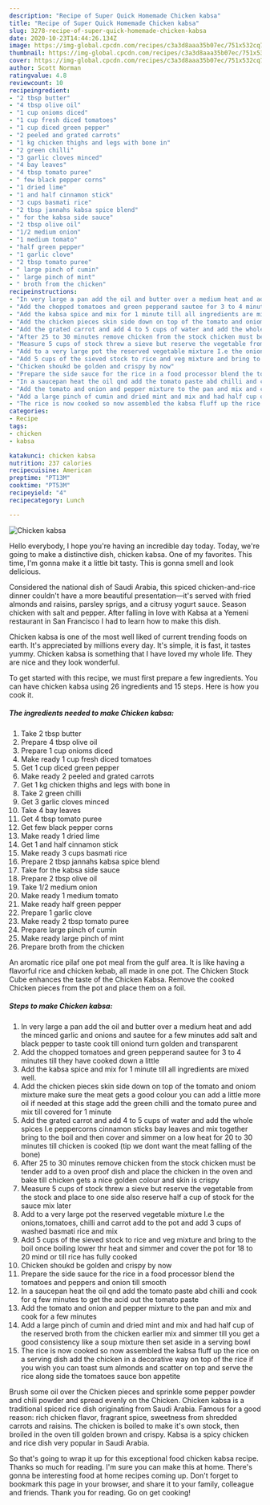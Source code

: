```yaml
---
description: "Recipe of Super Quick Homemade Chicken kabsa"
title: "Recipe of Super Quick Homemade Chicken kabsa"
slug: 3278-recipe-of-super-quick-homemade-chicken-kabsa
date: 2020-10-23T14:44:26.134Z
image: https://img-global.cpcdn.com/recipes/c3a3d8aaa35b07ec/751x532cq70/chicken-kabsa-recipe-main-photo.jpg
thumbnail: https://img-global.cpcdn.com/recipes/c3a3d8aaa35b07ec/751x532cq70/chicken-kabsa-recipe-main-photo.jpg
cover: https://img-global.cpcdn.com/recipes/c3a3d8aaa35b07ec/751x532cq70/chicken-kabsa-recipe-main-photo.jpg
author: Scott Norman
ratingvalue: 4.8
reviewcount: 10
recipeingredient:
- "2 tbsp butter"
- "4 tbsp olive oil"
- "1 cup onioms diced"
- "1 cup fresh diced tomatoes"
- "1 cup diced green pepper"
- "2 peeled and grated carrots"
- "1 kg chicken thighs and legs with bone in"
- "2 green chilli"
- "3 garlic cloves minced"
- "4 bay leaves"
- "4 tbsp tomato puree"
- " few black pepper corns"
- "1 dried lime"
- "1 and half cinnamon stick"
- "3 cups basmati rice"
- "2 tbsp jannahs kabsa spice blend"
- " for the kabsa side sauce"
- "2 tbsp olive oil"
- "1/2 medium onion"
- "1 medium tomato"
- "half green pepper"
- "1 garlic clove"
- "2 tbsp tomato puree"
- " large pinch of cumin"
- " large pinch of mint"
- " broth from the chicken"
recipeinstructions:
- "In very large a pan add the oil and butter over a medium heat and add the minced garlic and onions and sautee for a few minutes add salt and black pepper to taste cook till oniond turn golden and transparent"
- "Add the chopped tomatoes and green pepperand sautee for 3 to 4 minutes till they have cooked down a little"
- "Add the kabsa spice and mix for 1 minute till all ingredients are mixed well."
- "Add the chicken pieces skin side down on top of the tomato and oniom mixture make sure the meat gets a good colour you can add a little more oil if needed at this stage add the green chilli and the tomato puree and mix till covered for 1 minute"
- "Add the grated carrot and add 4 to 5 cups of water and add the whole spices I.e peppercorns cinnamon sticks bay leaves and mix together bring to the boil and then cover and simmer on a low heat for 20 to 30 minutes till chicken is cooked (tip we dont want the meat falling of the bone)"
- "After 25 to 30 minutes remove chicken from the stock chicken must be tender add to a oven proof dish and place the chicken in the oven and bake till chicken gets a nice golden colour and skin is crispy"
- "Measure 5 cups of stock threw a sieve but reserve the vegetable from the stock and place to one side also reserve half a cup of stock for the sauce mix later"
- "Add to a very large pot the reserved vegetable mixture I.e the onions,tomatoes, chilli and carrot add to the pot and add 3 cups of washed basmati rice and mix"
- "Add 5 cups of the sieved stock to rice and veg mixture and bring to the boil once boiling lower thr heat and simmer and cover the pot for 18 to 20 mind or till rice has fully cooked"
- "Chicken shoukd be golden and crispy by now"
- "Prepare the side sauce for the rice in a food processor blend the tomatoes and peppers and onion till smooth"
- "In a saucepan heat the oil qnd add the tomato paste abd chilli and cook for q few minutes to get the acid out the tomato paste"
- "Add the tomato and onion and pepper mixture to the pan and mix and cook for a few minutes"
- "Add a large pinch of cumin and dried mint and mix and had half cup of the reserved broth from the chicken earlier mix and simmer till you get a good consistency like a soup mixture then set aside in a serving bowl"
- "The rice is now cooked so now assembled the kabsa fluff up the rice on a serving dish add the chicken in a decorative way on top of the rice if you wish you can toast sum almonds and scatter on top and serve the rice along side the tomatoes sauce bon appetite"
categories:
- Recipe
tags:
- chicken
- kabsa

katakunci: chicken kabsa 
nutrition: 237 calories
recipecuisine: American
preptime: "PT13M"
cooktime: "PT53M"
recipeyield: "4"
recipecategory: Lunch

---
```



![Chicken kabsa](https://img-global.cpcdn.com/recipes/c3a3d8aaa35b07ec/751x532cq70/chicken-kabsa-recipe-main-photo.jpg)

Hello everybody, I hope you're having an incredible day today. Today, we're going to make a distinctive dish, chicken kabsa. One of my favorites. This time, I'm gonna make it a little bit tasty. This is gonna smell and look delicious.

Considered the national dish of Saudi Arabia, this spiced chicken-and-rice dinner couldn&#39;t have a more beautiful presentation—it&#39;s served with fried almonds and raisins, parsley sprigs, and a citrusy yogurt sauce. Season chicken with salt and pepper. After falling in love with Kabsa at a Yemeni restaurant in San Francisco I had to learn how to make this dish.

Chicken kabsa is one of the most well liked of current trending foods on earth. It's appreciated by millions every day. It's simple, it is fast, it tastes yummy. Chicken kabsa is something that I have loved my whole life. They are nice and they look wonderful.


To get started with this recipe, we must first prepare a few ingredients. You can have chicken kabsa using 26 ingredients and 15 steps. Here is how you cook it.

<!--inarticleads1-->

##### The ingredients needed to make Chicken kabsa:

1. Take 2 tbsp butter
1. Prepare 4 tbsp olive oil
1. Prepare 1 cup onioms diced
1. Make ready 1 cup fresh diced tomatoes
1. Get 1 cup diced green pepper
1. Make ready 2 peeled and grated carrots
1. Get 1 kg chicken thighs and legs with bone in
1. Take 2 green chilli
1. Get 3 garlic cloves minced
1. Take 4 bay leaves
1. Get 4 tbsp tomato puree
1. Get  few black pepper corns
1. Make ready 1 dried lime
1. Get 1 and half cinnamon stick
1. Make ready 3 cups basmati rice
1. Prepare 2 tbsp jannahs kabsa spice blend
1. Take  for the kabsa side sauce
1. Prepare 2 tbsp olive oil
1. Take 1/2 medium onion
1. Make ready 1 medium tomato
1. Make ready half green pepper
1. Prepare 1 garlic clove
1. Make ready 2 tbsp tomato puree
1. Prepare  large pinch of cumin
1. Make ready  large pinch of mint
1. Prepare  broth from the chicken


An aromatic rice pilaf one pot meal from the gulf area. It is like having a flavorful rice and chicken kebab, all made in one pot. The Chicken Stock Cube enhances the taste of the Chicken Kabsa. Remove the cooked Chicken pieces from the pot and place them on a foil. 

<!--inarticleads2-->

##### Steps to make Chicken kabsa:

1. In very large a pan add the oil and butter over a medium heat and add the minced garlic and onions and sautee for a few minutes add salt and black pepper to taste cook till oniond turn golden and transparent
1. Add the chopped tomatoes and green pepperand sautee for 3 to 4 minutes till they have cooked down a little
1. Add the kabsa spice and mix for 1 minute till all ingredients are mixed well.
1. Add the chicken pieces skin side down on top of the tomato and oniom mixture make sure the meat gets a good colour you can add a little more oil if needed at this stage add the green chilli and the tomato puree and mix till covered for 1 minute
1. Add the grated carrot and add 4 to 5 cups of water and add the whole spices I.e peppercorns cinnamon sticks bay leaves and mix together bring to the boil and then cover and simmer on a low heat for 20 to 30 minutes till chicken is cooked (tip we dont want the meat falling of the bone)
1. After 25 to 30 minutes remove chicken from the stock chicken must be tender add to a oven proof dish and place the chicken in the oven and bake till chicken gets a nice golden colour and skin is crispy
1. Measure 5 cups of stock threw a sieve but reserve the vegetable from the stock and place to one side also reserve half a cup of stock for the sauce mix later
1. Add to a very large pot the reserved vegetable mixture I.e the onions,tomatoes, chilli and carrot add to the pot and add 3 cups of washed basmati rice and mix
1. Add 5 cups of the sieved stock to rice and veg mixture and bring to the boil once boiling lower thr heat and simmer and cover the pot for 18 to 20 mind or till rice has fully cooked
1. Chicken shoukd be golden and crispy by now
1. Prepare the side sauce for the rice in a food processor blend the tomatoes and peppers and onion till smooth
1. In a saucepan heat the oil qnd add the tomato paste abd chilli and cook for q few minutes to get the acid out the tomato paste
1. Add the tomato and onion and pepper mixture to the pan and mix and cook for a few minutes
1. Add a large pinch of cumin and dried mint and mix and had half cup of the reserved broth from the chicken earlier mix and simmer till you get a good consistency like a soup mixture then set aside in a serving bowl
1. The rice is now cooked so now assembled the kabsa fluff up the rice on a serving dish add the chicken in a decorative way on top of the rice if you wish you can toast sum almonds and scatter on top and serve the rice along side the tomatoes sauce bon appetite


Brush some oil over the Chicken pieces and sprinkle some pepper powder and chili powder and spread evenly on the Chicken. Chicken kabsa is a traditional spiced rice dish originating from Saudi Arabia. Famous for a good reason: rich chicken flavor, fragrant spice, sweetness from shredded carrots and raisins. The chicken is boiled to make it&#39;s own stock, then broiled in the oven till golden brown and crispy. Kabsa is a spicy chicken and rice dish very popular in Saudi Arabia. 

So that's going to wrap it up for this exceptional food chicken kabsa recipe. Thanks so much for reading. I'm sure you can make this at home. There's gonna be interesting food at home recipes coming up. Don't forget to bookmark this page in your browser, and share it to your family, colleague and friends. Thank you for reading. Go on get cooking!
